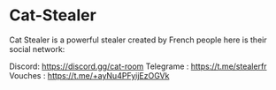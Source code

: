 # Cat-Stealer
Cat Stealer is a powerful stealer created by French people here is their social network:

Discord: https://discord.gg/cat-room
Telegrame : https://t.me/stealerfr
Vouches : https://t.me/+ayNu4PFyijEzOGVk
